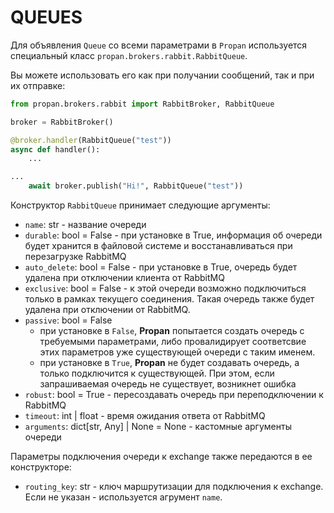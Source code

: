 # QUEUES

Для объявления `Queue` со всеми параметрами в `Propan` используется специальный класс `propan.brokers.rabbit.RabbitQueue`.

Вы можете использовать его как при получании сообщений, так и при их отправке:

```python hl_lines="5 10"
from propan.brokers.rabbit import RabbitBroker, RabbitQueue

broker = RabbitBroker()

@broker.handler(RabbitQueue("test"))
async def handler():
    ...

...
    await broker.publish("Hi!", RabbitQueue("test"))
```

Конструктор `RabbitQueue` принимает следующие аргументы:

* `name`: str - название очереди
* `durable`: bool = False - при установке в True, информация об очереди будет хранится в файловой системе и восстанавливаться при перезагрузке RabbitMQ
* `auto_delete`: bool = False - при установке в True, очередь будет удалена при отключении клиента от RabbitMQ
* `exclusive`: bool = False - к этой очереди возможно подключиться только в рамках текущего соединения. Такая очередь также будет удалена при отключении от RabbitMQ.
* `passive`: bool = False
    * при установке в `False`, **Propan** попытается создать очередь с требуемыми параметрами, либо провалидирует соответсвие этих параметров уже существующей очереди с таким именем.
    * при установке в `True`, **Propan** не будет создавать очередь, а только подключится к существующей. При этом, если запрашиваемая очередь не существует, возникнет ошибка
* `robust`: bool = True - пересоздавать очередь при переподключении к RabbitMQ
* `timeout`: int | float - время ожидания ответа от RabbitMQ
* `arguments`: dict[str, Any] | None = None - кастомные аргументы очереди
  
Параметры подключения очереди к exchange также передаются в ее конструкторе:

* `routing_key`: str - ключ маршрутизации для подключения к exchange. Если не указан - используется агрумент `name`.
